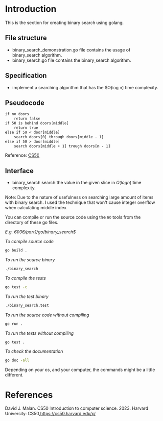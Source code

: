 # Introduction

This is the section for creating binary search using golang.

## File structure
- binary_search_demonstration.go file contains the usage of binary_search algorithm.
- binary_search.go file contains the binary_search algorithm.

## Specification

- implement a searching algorithm that has the $O(log n) time complexity.

## Pseudocode
```txt
if no doors
    return false
if 50 is behind doors[middle]
    return true
else if 50 < door[middle]
    search doors[0] through doors[middle - 1]
else if 50 > door[middle]
    search doors[middle + 1] trough doors[n - 1]
```
Reference: [CS50](https://cs50.harvard.edu/x/2023/notes/3/#algorithms)

## Interface
- binary_search search the value in the given slice in $O(log n)$ time complexity.

Note: Due to the nature of usefulness on searching large amount of items with binary search. I used the technique that won't cause integer overflow when calculating middle index.

You can compile or run the source code using the `GO` tools from the directory of these go files.

*E.g. 6006/part1/go/binary_search$*

*To compile source code*
```bash
go build .
```
*To run the source binary*
```bash
./binary_search
```

*To compile the tests*
```bash
go test -c
```
*To run the test binary*
```bash
./binary_search.test
```

*To run the source code without compiling*
```bash
go run .
```

*To run the tests without compiling*
```bash
go test .
```

*To check the documentation*
```bash
go doc -all
```
Depending on your os, and your computer, the commands might be a little different.

# References
David J. Malan. CS50 Introduction to computer science. 2023. Harvard University: CS50,https://cs50.harvard.edu/x/
